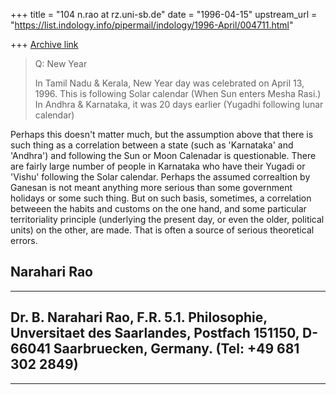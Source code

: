 +++
title = "104 n.rao at rz.uni-sb.de"
date = "1996-04-15"
upstream_url = "https://list.indology.info/pipermail/indology/1996-April/004711.html"

+++
[Archive link](https://list.indology.info/pipermail/indology/1996-April/004711.html)

>
>Q: New Year
>
>In Tamil Nadu & Kerala, New Year day was celebrated on April 13, 1996.
>This is following Solar calendar (When Sun enters Mesha Rasi.)
>In Andhra & Karnataka, it was 20 days earlier (Yugadhi following
>lunar calendar)
>
Perhaps this doesn't matter much, but the assumption above that there is 
such thing as a correlation between a state (such as 'Karnataka' and 
'Andhra') and following the Sun or Moon Calenadar is questionable. There are 
fairly large number of people in Karnataka who have their Yugadi or 'Vishu' 
following the Solar calendar.
Perhaps the assumed correaltion by Ganesan  is  not meant anything more 
serious than some government holidays or some such thing. But on such basis, 
sometimes, a  correlation betweeen the habits and customs on the one hand, 
and some particular territoriality principle (underlying the present day, or 
even the older, political units) on the other, are made.  That is often a 
source of serious theoretical errors. 

Narahari Rao
----------------------------------------------------------------------------
---------------------------------------------------------------------
Dr. B. Narahari Rao,                         F.R. 5.1. Philosophie,  
Unversitaet des Saarlandes,
                                                            Postfach 151150, 
 D-66041 Saarbruecken, Germany. (Tel: +49 681 302 2849)
----------------------------------------------------------------------------
---------------------------------------------------------------------





